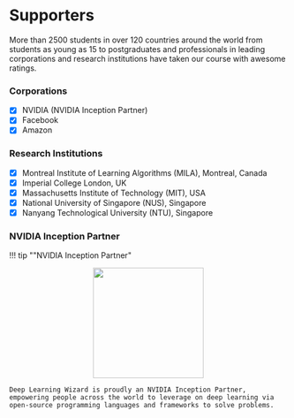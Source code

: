 # Supporters


More than 2500 students in over 120 countries around the world from students as young as 15 to postgraduates and professionals in leading corporations and research institutions have taken our course with awesome ratings.

### Corporations
* [x] NVIDIA (NVIDIA Inception Partner)
* [x] Facebook
* [x] Amazon

### Research Institutions
* [x] Montreal Institute of Learning Algorithms (MILA), Montreal, Canada
* [x] Imperial College London, UK
* [x] Massachusetts Institute of Technology (MIT), USA  
* [x] National University of Singapore (NUS), Singapore
* [x] Nanyang Technological University (NTU), Singapore

### NVIDIA Inception Partner

!!! tip ""NVIDIA Inception Partner"
    <center><img src="https://res.cloudinary.com/ritchieng/image/upload/v1532596192/deeplearningwizard.com/nvidia_inception.png" style="width:200px"/></center>
    
    Deep Learning Wizard is proudly an NVIDIA Inception Partner, empowering people across the world to leverage on deep learning via open-source programming languages and frameworks to solve problems. 
    
